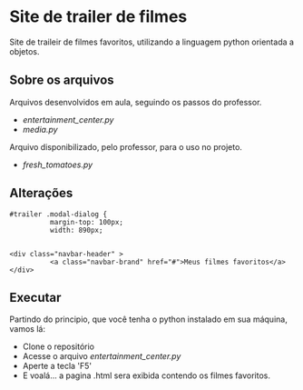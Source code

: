 # Site de trailer de filmes

Site de traileir de filmes favoritos, utilizando a linguagem python orientada a objetos.

## Sobre os arquivos
Arquivos desenvolvidos em aula, seguindo os passos do professor.

* _entertainment_center.py_ 
* _media.py_

Arquivo disponibilizado, pelo professor, para o uso no projeto.

* _fresh_tomatoes.py_

## Alterações
```
#trailer .modal-dialog {
          margin-top: 100px;
          width: 890px;


<div class="navbar-header" >
          <a class="navbar-brand" href="#">Meus filmes favoritos</a>
</div>

```
## Executar
Partindo do principio, que você tenha o python instalado em sua máquina, vamos lá:
* Clone o repositório
* Acesse o arquivo _entertainment_center.py_
* Aperte a tecla 'F5'
* E voalá... a pagina .html sera exibida contendo os filmes favoritos.
 

